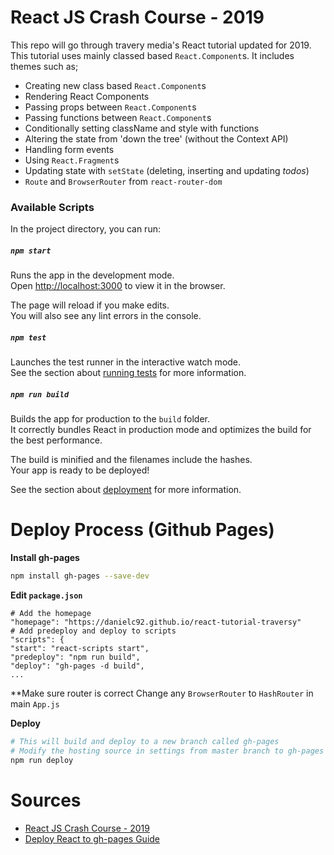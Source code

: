 # React JS Crash Course - 2019
This repo will go through travery media's React tutorial updated for 2019. This tutorial uses mainly classed based `React.Component`s. It includes themes such as;
- Creating new class based `React.Component`s
- Rendering React Components
- Passing props between `React.Component`s
- Passing functions between `React.Component`s
- Conditionally setting className and style with functions
- Altering the state from 'down the tree' (without the Context API)
- Handling form events 
- Using `React.Fragment`s
- Updating state with `setState` (deleting, inserting and updating *todos*)
- `Route` and `BrowserRouter` from `react-router-dom`

### Available Scripts

In the project directory, you can run:

##### `npm start`

Runs the app in the development mode.<br>
Open [http://localhost:3000](http://localhost:3000) to view it in the browser.

The page will reload if you make edits.<br>
You will also see any lint errors in the console.

##### `npm test`

Launches the test runner in the interactive watch mode.<br>
See the section about [running tests](https://facebook.github.io/create-react-app/docs/running-tests) for more information.

##### `npm run build`

Builds the app for production to the `build` folder.<br>
It correctly bundles React in production mode and optimizes the build for the best performance.

The build is minified and the filenames include the hashes.<br>
Your app is ready to be deployed!

See the section about [deployment](https://facebook.github.io/create-react-app/docs/deployment) for more information.

# Deploy Process (Github Pages)
**Install gh-pages**
```sh
npm install gh-pages --save-dev
```
**Edit `package.json`**
```
# Add the homepage
"homepage": "https://danielc92.github.io/react-tutorial-traversy"
# Add predeploy and deploy to scripts
"scripts": {
"start": "react-scripts start",
"predeploy": "npm run build",
"deploy": "gh-pages -d build",
...
```
**Make sure router is correct
Change any `BrowserRouter` to `HashRouter` in main `App.js`

**Deploy**
```sh
# This will build and deploy to a new branch called gh-pages
# Modify the hosting source in settings from master branch to gh-pages
npm run deploy
```

# Sources
- [React JS Crash Course - 2019](https://www.youtube.com/watch?v=sBws8MSXN7A)
- [Deploy React to gh-pages Guide](https://www.youtube.com/watch?v=4NapRkCazks)